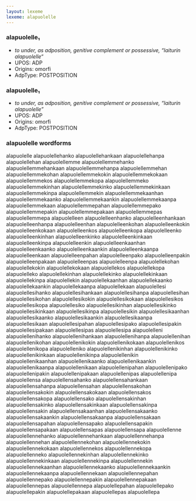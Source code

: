 ```yaml
---
layout: lexeme
lexeme: alapuolelle
---
```


###  alapuolelle₁

* _to under, as adposition, genitive complement or possessive, “laiturin alapuolelle“_
* UPOS:  ADP
* Origins: omorfi 
* AdpType:  POSTPOSITION


###  alapuolelle₁

* _to under, as adposition, genitive complement or possessive, “laiturin alapuolelle”_
* UPOS:  ADP
* Origins: omorfi 
* AdpType:  POSTPOSITION


### alapuolelle wordforms

alapuolelle
alapuolellehanko
alapuolellehankaan
alapuolellehanpa
alapuolellehan
alapuolellemme
alapuolellemmehanko
alapuolellemmehankaan
alapuolellemmehanpa
alapuolellemmehan
alapuolellemmekohan
alapuolellemmekokin
alapuolellemmekokaan
alapuolellemmekos
alapuolellemmekopa
alapuolellemmeko
alapuolellemmekinhan
alapuolellemmekinko
alapuolellemmekinkaan
alapuolellemmekinpa
alapuolellemmekin
alapuolellemmekaanhan
alapuolellemmekaanko
alapuolellemmekaankin
alapuolellemmekaanpa
alapuolellemmekaan
alapuolellemmepahan
alapuolellemmepako
alapuolellemmepakin
alapuolellemmepakaan
alapuolellemmepas
alapuolellemmepa
alapuolelleen
alapuolelleenhanko
alapuolelleenhankaan
alapuolelleenhanpa
alapuolelleenhan
alapuolelleenkohan
alapuolelleenkokin
alapuolelleenkokaan
alapuolelleenkos
alapuolelleenkopa
alapuolelleenko
alapuolelleenkinhan
alapuolelleenkinko
alapuolelleenkinkaan
alapuolelleenkinpa
alapuolelleenkin
alapuolelleenkaanhan
alapuolelleenkaanko
alapuolelleenkaankin
alapuolelleenkaanpa
alapuolelleenkaan
alapuolelleenpahan
alapuolelleenpako
alapuolelleenpakin
alapuolelleenpakaan
alapuolelleenpas
alapuolelleenpa
alapuolellekohan
alapuolellekokin
alapuolellekokaan
alapuolellekos
alapuolellekopa
alapuolelleko
alapuolellekinhan
alapuolellekinko
alapuolellekinkaan
alapuolellekinpa
alapuolellekin
alapuolellekaanhan
alapuolellekaanko
alapuolellekaankin
alapuolellekaanpa
alapuolellekaan
alapuolellesi
alapuolellesihanko
alapuolellesihankaan
alapuolellesihanpa
alapuolellesihan
alapuolellesikohan
alapuolellesikokin
alapuolellesikokaan
alapuolellesikos
alapuolellesikopa
alapuolellesiko
alapuolellesikinhan
alapuolellesikinko
alapuolellesikinkaan
alapuolellesikinpa
alapuolellesikin
alapuolellesikaanhan
alapuolellesikaanko
alapuolellesikaankin
alapuolellesikaanpa
alapuolellesikaan
alapuolellesipahan
alapuolellesipako
alapuolellesipakin
alapuolellesipakaan
alapuolellesipas
alapuolellesipa
alapuolelleni
alapuolellenihanko
alapuolellenihankaan
alapuolellenihanpa
alapuolellenihan
alapuolellenikohan
alapuolellenikokin
alapuolellenikokaan
alapuolellenikos
alapuolellenikopa
alapuolelleniko
alapuolellenikinhan
alapuolellenikinko
alapuolellenikinkaan
alapuolellenikinpa
alapuolellenikin
alapuolellenikaanhan
alapuolellenikaanko
alapuolellenikaankin
alapuolellenikaanpa
alapuolellenikaan
alapuolellenipahan
alapuolellenipako
alapuolellenipakin
alapuolellenipakaan
alapuolellenipas
alapuolellenipa
alapuolellensa
alapuolellensahanko
alapuolellensahankaan
alapuolellensahanpa
alapuolellensahan
alapuolellensakohan
alapuolellensakokin
alapuolellensakokaan
alapuolellensakos
alapuolellensakopa
alapuolellensako
alapuolellensakinhan
alapuolellensakinko
alapuolellensakinkaan
alapuolellensakinpa
alapuolellensakin
alapuolellensakaanhan
alapuolellensakaanko
alapuolellensakaankin
alapuolellensakaanpa
alapuolellensakaan
alapuolellensapahan
alapuolellensapako
alapuolellensapakin
alapuolellensapakaan
alapuolellensapas
alapuolellensapa
alapuolellenne
alapuolellennehanko
alapuolellennehankaan
alapuolellennehanpa
alapuolellennehan
alapuolellennekohan
alapuolellennekokin
alapuolellennekokaan
alapuolellennekos
alapuolellennekopa
alapuolellenneko
alapuolellennekinhan
alapuolellennekinko
alapuolellennekinkaan
alapuolellennekinpa
alapuolellennekin
alapuolellennekaanhan
alapuolellennekaanko
alapuolellennekaankin
alapuolellennekaanpa
alapuolellennekaan
alapuolellennepahan
alapuolellennepako
alapuolellennepakin
alapuolellennepakaan
alapuolellennepas
alapuolellennepa
alapuolellepahan
alapuolellepako
alapuolellepakin
alapuolellepakaan
alapuolellepas
alapuolellepa

